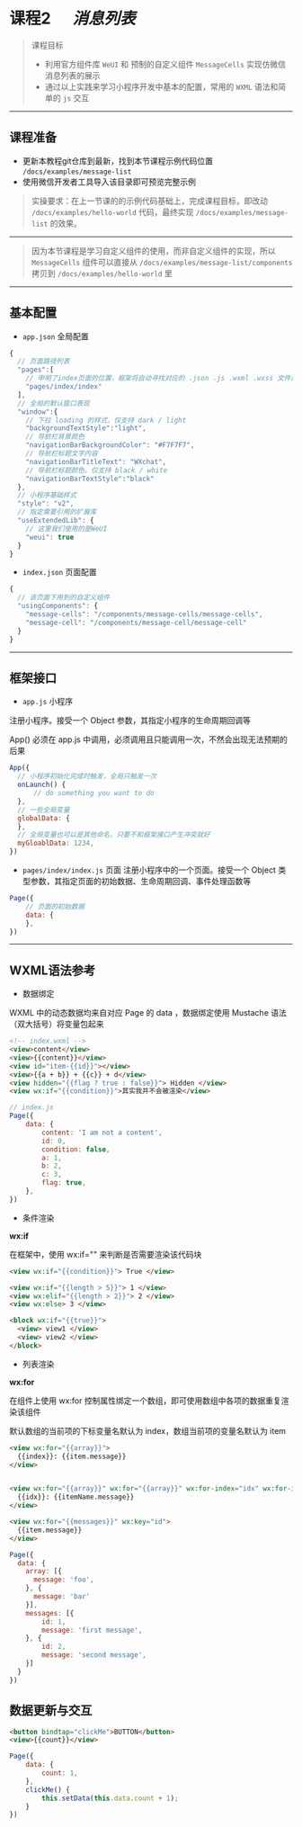 # 课程2 <span style="margin-left: 32px;">*消息列表*</span>

> 课程目标
> - 利用官方组件库 `WeUI` 和 预制的自定义组件 `MessageCells` 实现仿微信消息列表的展示
> - 通过以上实践来学习小程序开发中基本的配置，常用的 `WXML` 语法和简单的 `js` 交互

***

## 课程准备
- 更新本教程git仓库到最新，找到本节课程示例代码位置 `/docs/examples/message-list`
- 使用微信开发者工具导入该目录即可预览完整示例

> 实操要求：在上一节课的的示例代码基础上，完成课程目标，即改动 `/docs/examples/hello-world` 代码，最终实现 `/docs/examples/message-list` 的效果。
***
> 因为本节课程是学习自定义组件的使用，而非自定义组件的实现，所以 `MessageCells` 组件可以直接从 `/docs/examples/message-list/components` 拷贝到 `/docs/examples/hello-world` 里

***

## 基本配置
- `app.json` 全局配置
```javascript
{
  // 页面路径列表
  "pages":[
    // 申明了index页面的位置，框架将自动寻找对应的 .json .js .wxml .wxss 文件进行处理
    "pages/index/index"
  ],
  // 全局的默认窗口表现
  "window":{
    // 下拉 loading 的样式，仅支持 dark / light
    "backgroundTextStyle":"light",
    // 导航栏背景颜色
    "navigationBarBackgroundColor": "#F7F7F7",
    // 导航栏标题文字内容
    "navigationBarTitleText": "WXchat",
    // 导航栏标题颜色，仅支持 black / white
    "navigationBarTextStyle":"black"
  },
  // 小程序基础样式
  "style": "v2",
  // 指定需要引用的扩展库
  "useExtendedLib": {
    // 这里我们使用的是WeUI
    "weui": true
  }
}
```

- `index.json` 页面配置
```javascript
{
  // 该页面下用到的自定义组件
  "usingComponents": {
    "message-cells": "/components/message-cells/message-cells",
    "message-cell": "/components/message-cell/message-cell"
  }
}
```

***

## 框架接口
- `app.js` 小程序

注册小程序。接受一个 Object 参数，其指定小程序的生命周期回调等

App() 必须在 app.js 中调用，必须调用且只能调用一次，不然会出现无法预期的后果

```javascript
App({
  // 小程序初始化完成时触发，全局只触发一次
  onLaunch() {
      // do something you want to do
  },
  // 一些全局变量
  globalData: {
  },
  // 全局变量也可以是其他命名，只要不和框架接口产生冲突就好
  myGloablData: 1234,
})
```

- `pages/index/index.js` 页面
注册小程序中的一个页面。接受一个 Object 类型参数，其指定页面的初始数据、生命周期回调、事件处理函数等

```javascript
Page({
    // 页面的初始数据
    data: {
    },
})
```

***

## WXML语法参考

- 数据绑定

WXML 中的动态数据均来自对应 Page 的 data
，数据绑定使用 Mustache 语法（双大括号）将变量包起来

```html
<!-- index.wxml -->
<view>content</view>
<view>{{content}}</view>
<view id="item-{{id}}"></view>
<view>{{a + b}} + {{c}} + d</view>
<view hidden="{{flag ? true : false}}"> Hidden </view>
<view wx:if="{{condition}}">其实我并不会被渲染</view>
```

```javascript
// index.js
Page({
    data: {
        content: 'I am not a content',
        id: 0,
        condition: false,
        a: 1,
        b: 2,
        c: 3,
        flag: true,
    },
})
```

- 条件渲染

**wx:if**

在框架中，使用 wx:if="" 来判断是否需要渲染该代码块
```html
<view wx:if="{{condition}}"> True </view>

<view wx:if="{{length > 5}}"> 1 </view>
<view wx:elif="{{length > 2}}"> 2 </view>
<view wx:else> 3 </view>

<block wx:if="{{true}}">
  <view> view1 </view>
  <view> view2 </view>
</block>
```

- 列表渲染

**wx:for**

在组件上使用 wx:for 控制属性绑定一个数组，即可使用数组中各项的数据重复渲染该组件

默认数组的当前项的下标变量名默认为 index，数组当前项的变量名默认为 item

```html
<view wx:for="{{array}}">
  {{index}}: {{item.message}}
</view>


<view wx:for="{{array}}" wx:for="{{array}}" wx:for-index="idx" wx:for-item="itemName">
  {{idx}}: {{itemName.message}}
</view>

<view wx:for="{{messages}}" wx:key="id">
  {{item.message}}
</view>
```

```javascript
Page({
  data: {
    array: [{
      message: 'foo',
    }, {
      message: 'bar'
    }],
    messages: [{
        id: 1,
        message: 'first message',
    }, {
        id: 2,
        message: 'second message',
    }]
  }
})
```

## 数据更新与交互

```html
<button bindtap="clickMe">BUTTON</button>
<view>{{count}}</view>
```

```javascript
Page({
    data: {
        count: 1,
    },
    clickMe() {
        this.setData(this.data.count + 1);
    }
})
```
